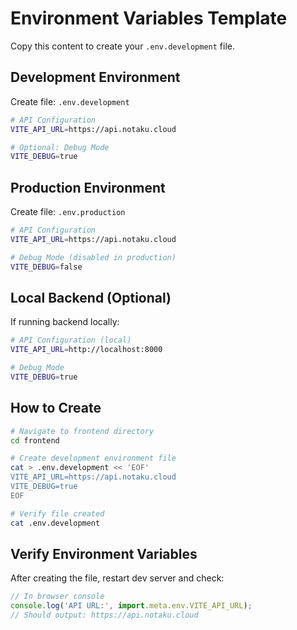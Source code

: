 # Environment Variables Template

Copy this content to create your `.env.development` file.

## Development Environment

Create file: `.env.development`

```bash
# API Configuration
VITE_API_URL=https://api.notaku.cloud

# Optional: Debug Mode
VITE_DEBUG=true
```

## Production Environment

Create file: `.env.production`

```bash
# API Configuration
VITE_API_URL=https://api.notaku.cloud

# Debug Mode (disabled in production)
VITE_DEBUG=false
```

## Local Backend (Optional)

If running backend locally:

```bash
# API Configuration (local)
VITE_API_URL=http://localhost:8000

# Debug Mode
VITE_DEBUG=true
```

## How to Create

```bash
# Navigate to frontend directory
cd frontend

# Create development environment file
cat > .env.development << 'EOF'
VITE_API_URL=https://api.notaku.cloud
VITE_DEBUG=true
EOF

# Verify file created
cat .env.development
```

## Verify Environment Variables

After creating the file, restart dev server and check:

```javascript
// In browser console
console.log('API URL:', import.meta.env.VITE_API_URL);
// Should output: https://api.notaku.cloud
```
